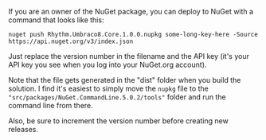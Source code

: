 If you are an owner of the NuGet package, you can deploy to NuGet with a command that looks like this:

```text
nuget push Rhythm.Umbraco8.Core.1.0.0.nupkg some-long-key-here -Source https://api.nuget.org/v3/index.json
```

Just replace the version number in the filename and the API key (it's your API key you see when you log into your NuGet.org account).

Note that the file gets generated in the "dist" folder when you build the solution.
I find it's easiest to simply move the `nupkg` file to the `"src/packages/NuGet.CommandLine.5.0.2/tools"` folder and run the command line from there.

Also, be sure to increment the version number before creating new releases.